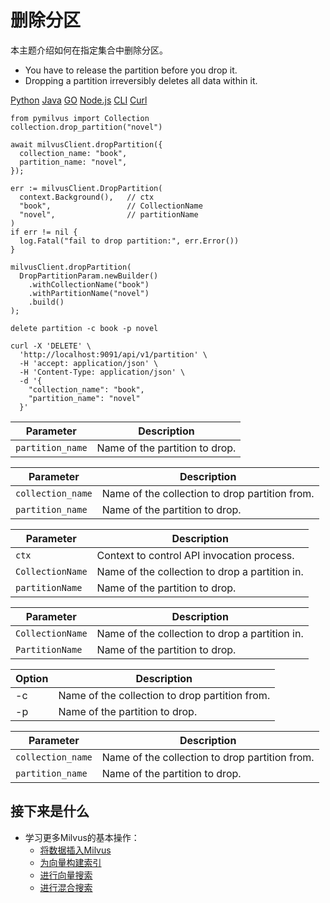 删除分区
====

本主题介绍如何在指定集合中删除分区。

- You have to release the partition before you drop it.
- Dropping a partition irreversibly deletes all data within it.

[Python](#python) 
[Java](#java)
[GO](#go)
[Node.js](#javascript)
[CLI](#shell)
[Curl](#curl)

```
from pymilvus import Collection
collection.drop_partition("novel")

```

```
await milvusClient.dropPartition({
  collection_name: "book",
  partition_name: "novel",
});

```

```
err := milvusClient.DropPartition(
  context.Background(),   // ctx
  "book",                 // CollectionName
  "novel",                // partitionName
)
if err != nil {
  log.Fatal("fail to drop partition:", err.Error())
}

```

```
milvusClient.dropPartition(
  DropPartitionParam.newBuilder()
    .withCollectionName("book")
    .withPartitionName("novel")
    .build()
);

```

```
delete partition -c book -p novel

```

```
curl -X 'DELETE' \
  'http://localhost:9091/api/v1/partition' \
  -H 'accept: application/json' \
  -H 'Content-Type: application/json' \
  -d '{
    "collection_name": "book",
    "partition_name": "novel"
  }'

```

| Parameter | Description |
| --- | --- |
| `partition_name` | Name of the partition to drop. |

| Parameter | Description |
| --- | --- |
| `collection_name` | Name of the collection to drop partition from. |
| `partition_name` | Name of the partition to drop. |

| Parameter | Description |
| --- | --- |
| `ctx` | Context to control API invocation process. |
| `CollectionName` | Name of the collection to drop a partition in. |
| `partitionName` | Name of the partition to drop. |

| Parameter | Description |
| --- | --- |
| `CollectionName` | Name of the collection to drop a partition in. |
| `PartitionName` | Name of the partition to drop. |

| Option | Description |
| --- | --- |
| -c | Name of the collection to drop partition from. |
| -p | Name of the partition to drop. |

| Parameter | Description |
| --- | --- |
| `collection_name` | Name of the collection to drop partition from. |
| `partition_name` | Name of the partition to drop. |

接下来是什么
------

* 学习更多Milvus的基本操作：
	+ [将数据插入Milvus](insert_data.md)
	+ [为向量构建索引](build_index.md)
	+ [进行向量搜索](search.md)
	+ [进行混合搜索](hybridsearch.md)
